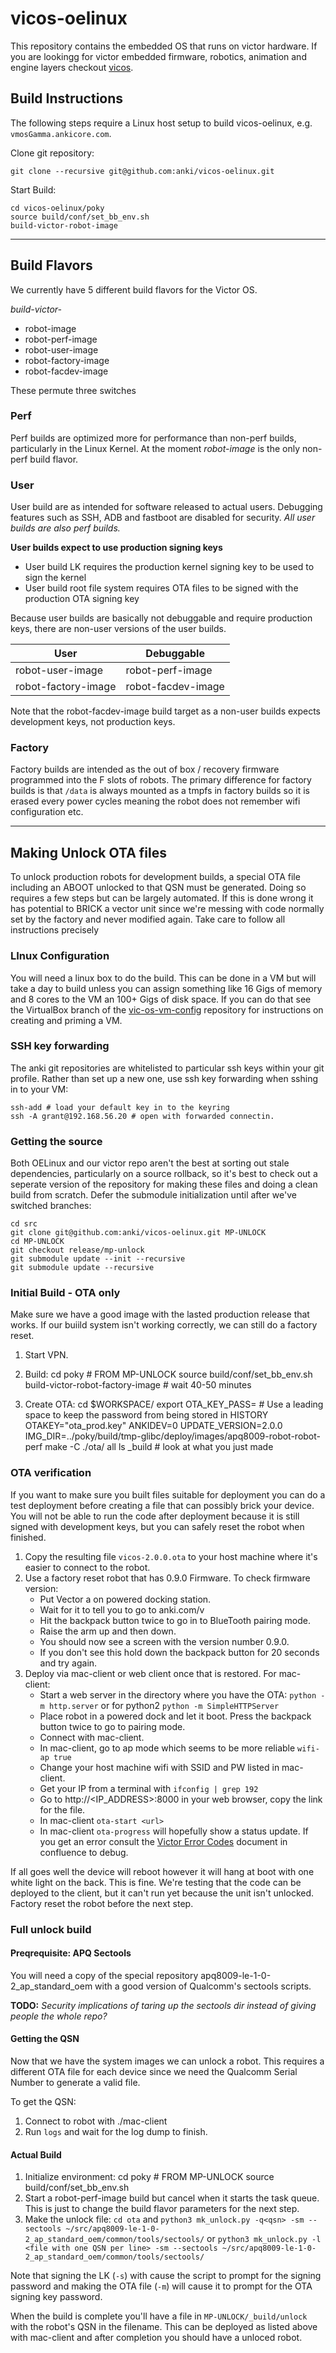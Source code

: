 # vicos-oelinux

This repository contains the embedded OS that runs on victor hardware.
If you are lookingg for victor embedded firmware, robotics, animation and engine layers checkout [vicos](https://github.com/anki/victor).

## Build Instructions

The following steps require a Linux host setup to build vicos-oelinux, e.g. `vmosGamma.ankicore.com`.

Clone git repository:
```
git clone --recursive git@github.com:anki/vicos-oelinux.git
```

Start Build:
```
cd vicos-oelinux/poky
source build/conf/set_bb_env.sh
build-victor-robot-image
```

-------------------------------------------------------------------------------

## Build Flavors

We currently have 5 different build flavors for the Victor OS.

*build-victor-*

* robot-image
* robot-perf-image
* robot-user-image
* robot-factory-image
* robot-facdev-image

These permute three switches

### Perf
Perf builds are optimized more for performance than non-perf builds, particularly in the Linux Kernel. At the moment
*robot-image* is the only non-perf build flavor.

### User
User build are as intended for software released to actual users. Debugging features such as SSH, ADB and fastboot
are disabled for security. *All user builds are also perf builds.*

**User builds expect to use production signing keys**
* User build LK requires the production kernel signing key to be used to sign the kernel
* User build root file system requires OTA files to be signed with the production OTA signing key

Because user builds are basically not debuggable and require production keys, there are non-user versions of the user
builds.

| User                | Debuggable         |
|---------------------|--------------------|
| robot-user-image    | robot-perf-image   |
| robot-factory-image | robot-facdev-image |

Note that the robot-facdev-image build target as a non-user builds expects development keys, not production keys.

### Factory
Factory builds are intended as the out of box / recovery firmware programmed into the F slots of robots.
The primary difference for factory builds is that `/data` is always mounted as a tmpfs in factory builds so it is
erased every power cycles meaning the robot does not remember wifi configuration etc.


-------------------------------------------------------------------------------

## Making Unlock OTA files

To unlock production robots for development builds, a special OTA file
including an ABOOT unlocked to that QSN must be generated. Doing so
requires a few steps but can be largely automated. If this is done
wrong it has potential to BRICK a vector unit since we're messing with
code normally set by the factory and never modified again. Take
care to follow all instructions precisely

### LInux Configuration

You will need a linux box to do the build. This can be done in a VM
but will take a day to build unless you can assign something like 16
Gigs of memory and 8 cores to the VM an 100+ Gigs of disk space. If
you can do that see the VirtualBox branch of the
[vic-os-vm-config](https://github.com/anki/vic-os-vm-config)
repository for instructions on creating and priming a VM.

### SSH key forwarding

The anki git repositories are whitelisted to particular ssh keys within
your git profile. Rather than set up a new one, use ssh key forwarding
when sshing in to your VM:

    ssh-add # load your default key in to the keyring
    ssh -A grant@192.168.56.20 # open with forwarded connectin.

### Getting the source

Both OELinux and our victor repo aren't the best at sorting out stale
dependencies, particularly on a source rollback, so it's best to check
out a seperate version of the repository for making these files and
doing a clean build from scratch. Defer the submodule initialization
until after we've switched branches:

    cd src
    git clone git@github.com:anki/vicos-oelinux.git MP-UNLOCK
    cd MP-UNLOCK
    git checkout release/mp-unlock
    git submodule update --init --recursive
    git submodule update --recursive

### Initial Build - OTA only

Make sure we have a good image with the lasted production release that
works. If our buiild system isn't working correctly, we can still do a
factory reset.

1. Start VPN.
1. Build:
       cd poky # FROM MP-UNLOCK
        source build/conf/set_bb_env.sh
        build-victor-robot-factory-image # wait 40-50 minutes

1. Create OTA:
        cd $WORKSPACE/
         export OTA_KEY_PASS=<password> # Use a leading space to keep the password from being stored in HISTORY
        OTAKEY="ota_prod.key" ANKIDEV=0 UPDATE_VERSION=2.0.0 IMG_DIR=../poky/build/tmp-glibc/deploy/images/apq8009-robot-robot-perf make -C ./ota/ all
        ls _build # look at what you just made

### OTA verification

If you want to make sure you built files suitable for deployment you
can do a test deployment before creating a file that can possibly
brick your device. You will not be able to run the code after
deployment because it is still signed with development keys, but you
can safely reset the robot when finished.

1. Copy the resulting file `vicos-2.0.0.ota` to your host machine
    where it's easier to connect to the robot.
1. Use a factory reset robot that has 0.9.0 Firmware. To check firmware version:
    * Put Vector a on powered docking station.
    * Wait for it to tell you to go to anki.com/v
    * Hit the backpack button twice to go in to BlueTooth pairing
    mode.
    * Raise the arm up and then down.
    * You should now see a screen with the version number 0.9.0.
    * If you don't see this hold down the backpack button for 20
      seconds and try again.
1. Deploy via mac-client or web client once that is restored. For
    mac-client:
    * Start a web server in the directory where you have the OTA:
      `python -m http.server` or for python2 `python -m
      SimpleHTTPServer`
    * Place robot in a powered dock and let it boot. Press the
      backpack button twice to go to pairing mode.
    * Connect with mac-client.
    * In mac-client, go to ap mode which seems to be more reliable
      `wifi-ap true`
    * Change your host machine wifi with SSID and PW listed in
      mac-client.
    * Get your IP from a terminal with `ifconfig | grep 192`
    * Go to http://<IP_ADDRESS>:8000 in your web browser, copy the
      link for the file.
    * In mac-client `ota-start <url>`
    * In mac-client `ota-progress` will hopefully show a status
      update.
    If you get an error consult the [Victor Error Codes](https://ankiinc.atlassian.net/wiki/spaces/ATT/pages/425492587/Victor+Error+Codes) document in
    confluence to debug.

If all goes well the device will reboot however it will hang at boot
with one white light on the back. This is fine. We're testing that the
code can be deployed to the client, but it can't run yet because the
unit isn't unlocked. Factory reset the robot before the next step.

### Full unlock build

#### Preqrequisite: APQ Sectools

You will need a copy of the special repository
apq8009-le-1-0-2_ap_standard_oem with a good version of
Qualcomm's sectools scripts.

**TODO:** *Security implications of taring up the sectools dir
instead of giving people the whole repo?*

#### Getting the QSN

Now that we have the system images we can unlock a robot. This
requires a different OTA file for each device since we need the
Qualcomm Serial Number to generate a valid file.

To get the QSN:

1. Connect to robot with ./mac-client
2. Run `logs` and wait for the log dump to finish.


#### Actual Build

1. Initialize environment:
        cd poky # FROM MP-UNLOCK
        source build/conf/set_bb_env.sh
1. Start a robot-perf-image build but cancel when it starts the task queue. This is just to change the build flavor
    parameters for the next step.
1. Make the unlock file: `cd ota` and `python3 mk_unlock.py -q<qsn>
   -sm --sectools ~/src/apq8009-le-1-0-2_ap_standard_oem/common/tools/sectools/` or
   `python3 mk_unlock.py -l <file with one QSN per line> -sm --sectools ~/src/apq8009-le-1-0-2_ap_standard_oem/common/tools/sectools/`

Note that signing the LK (`-s`) with cause the script to prompt for the signing password and making the OTA file (`-m`)
will cause it to prompt for the OTA signing key password.

When the build is complete you'll have a file in
`MP-UNLOCK/_build/unlock` with the robot's QSN in the filename. This
can be deployed as listed above with mac-client and after completion
you should have a unloced robot.
